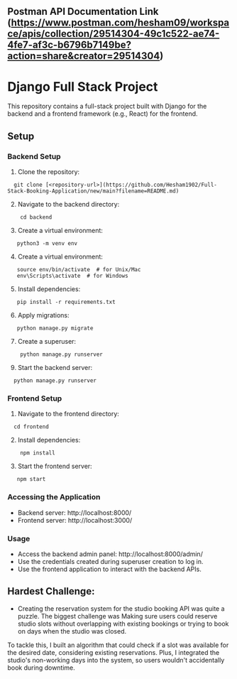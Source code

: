 ## Postman API Documentation Link (https://www.postman.com/hesham09/workspace/apis/collection/29514304-49c1c522-ae74-4fe7-af3c-b6796b7149be?action=share&creator=29514304)
# Django Full Stack Project

This repository contains a full-stack project built with Django for the backend and a frontend framework (e.g., React) for the frontend.

## Setup

### Backend Setup

1. Clone the repository:

```
  git clone [<repository-url>](https://github.com/Hesham1902/Full-Stack-Booking-Application/new/main?filename=README.md)
```

2. Navigate to the backend directory:
   
```
    cd backend
```

3. Create a virtual environment:

```
   python3 -m venv env
```

4. Create a virtual environment:

```
   source env/bin/activate  # for Unix/Mac
   env\Scripts\activate  # for Windows
```

5. Install dependencies:

```
   pip install -r requirements.txt
```
6. Apply migrations:

```
   python manage.py migrate
```
   
7. Create a superuser:
   
```
    python manage.py runserver
```

9. Start the backend server:
    
```
  python manage.py runserver
```

### Frontend Setup

1. Navigate to the frontend directory:

```
  cd frontend
```

2. Install dependencies:
   
```
    npm install
```
3. Start the frontend server:

```
   npm start
```

### Accessing the Application

- Backend server: http://localhost:8000/
- Frontend server: http://localhost:3000/

### Usage
- Access the backend admin panel: http://localhost:8000/admin/
- Use the credentials created during superuser creation to log in.
- Use the frontend application to interact with the backend APIs.


## Hardest Challenge:

- Creating the reservation system for the studio booking API was quite a puzzle. The biggest challenge was Making sure users could reserve studio slots without overlapping with existing bookings or trying to book on days when the studio was closed.

To tackle this, I built an algorithm that could check if a slot was available for the desired date, considering existing reservations. Plus, I integrated the studio's non-working days into the system, so users wouldn't accidentally book during downtime.



